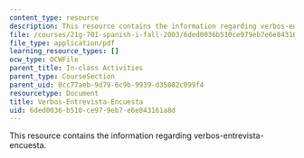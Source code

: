 ```yaml
---
content_type: resource
description: This resource contains the information regarding verbos-entrevista-encuesta.
file: /courses/21g-701-spanish-i-fall-2003/6ded0036b510ce979eb7e6e843161a8d_MIT21G_701F03_4encuest.pdf
file_type: application/pdf
learning_resource_types: []
ocw_type: OCWFile
parent_title: In-class Activities
parent_type: CourseSection
parent_uid: 0cc77aeb-9d79-6c9b-9939-d35082c099f4
resourcetype: Document
title: Verbos-Entrevista-Encuesta
uid: 6ded0036-b510-ce97-9eb7-e6e843161a8d
---
```

This resource contains the information regarding verbos-entrevista-encuesta.

